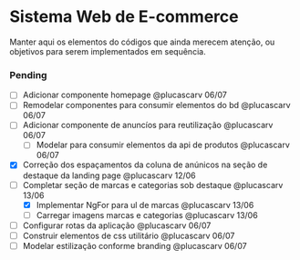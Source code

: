 # Sistema Web de E-commerce

Manter aqui os elementos do códigos que ainda merecem atenção, ou objetivos para serem implementados em sequência.

### Pending

- [ ] Adicionar componente homepage @plucascarv 06/07
- [ ] Remodelar componentes para consumir elementos do bd @plucascarv 06/07
- [ ] Adicionar componente de anuncíos para reutilização @plucascarv 06/07
  - [ ] Modelar para consumir elementos da api de produtos @plucascarv 06/07
- [X] Correção dos espaçamentos da coluna de anúnicos na seção de destaque da landing page @plucascarv 12/06
- [ ] Completar seção de marcas e categorias sob destaque @plucascarv 13/06
  - [X] Implementar NgFor para ul de marcas @plucascarv 13/06
  - [ ] Carregar imagens marcas e categorias @plucascarv 13/06
- [ ] Configurar rotas da aplicação @plucascarv 06/07
- [ ] Construir elementos de css utilitário @plucascarv 06/07
- [ ] Modelar estilização conforme branding @plucascarv 06/07